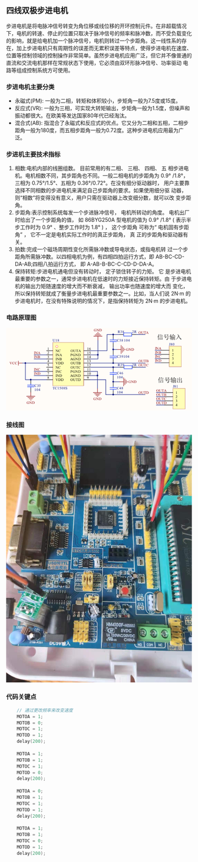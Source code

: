 ## 四线双极步进电机

步进电机是将电脉冲信号转变为角位移或线位移的开环控制元件。在非超载情况下，电机的转速、停止的位置只取决于脉冲信号的频率和脉冲数，而不受负载变化
的影响，就是给电机加一个脉冲信号，电机则转过一个步距角。这一线性系的存在，加上步进电机只有周期性的误差而无累积误差等特点，使得步进电机在速度、
位置等控制领域的控制操作非常简单。虽然步进电机应用广泛，但它并不像普通的直流和交流电机那样在常规状态下使用，它必须由双环形脉冲信号、功率驱动
电路等组成控制系统方可使用。

### 步进电机主要分类
* 永磁式(PM): 一般为二相，转矩和体积较小，步矩角一般为7.5度或15度。
* 反应式(VR): 一般为三相，可实现大转矩输出，步矩角一般为1.5度，但噪声和振动都很大。在欧美等发达国家80年代已经淘汰。
* 混合式(AB): 指混合了永磁式和反应式的优点。它又分为二相和五相，二相步距角一般为180度，而五相步距角一般为0.72度。这种步进电机应用最为广泛。

### 步进机主要技术指标

1. 相数:电机内部的线圈组数。 目前常用的有二相、 三相、 四相、 五 相步进电机。电机相数不同，其步距角也不同。一般二相电机的步距角为 0.9° /1.8°，三相为 0.75°/1.5°、五相为 0.36°/0.72°。在没有细分驱动器时， 用户主要靠选择不同相数的步进电机来满足自己步距角的要求。如果使用细分驱 动器，则“相数”将变得没有意义，用户只需在驱动器上改变细分数，就可以改 变步距角。
2. 步距角:表示控制系统每发一个步进脉冲信号， 电机所转动的角度。 电机出厂时给出了一个步距角的值， 如 86BYG250A 型电机的值为 0.9° /1.8° ( 表示半步工作时为 0.9° 、整步工作时为 1.8° ) ， 这个步距角 可称为“ 电机固有步距角” ， 它不一定是电机实际工作时的真正步距角， 真 正的步距角和驱动器有关。
3. 拍数:完成一个磁场周期性变化所需脉冲数或导电状态，或指电机转 过一个步距角所需脉冲数。以四相电机为例，有四相四拍运行方式，即 AB-BC-CD-DA-AB;四相八拍运行方式， 即 A-AB-B-BC-C-CD-D-DA-A。
4. 保持转矩:步进电机通电但没有转动时， 定子锁住转子的力矩。 它 是步进电机最重要的参数之一，通常步进电机在低速时的力矩接近保持转矩。由 于步进电机的输出力矩随速度的增大而不断衰减， 输出功率也随速度的增大而 变化，所以保持转矩就成了衡量步进电机最重要参数之一。比如，当人们说 2N·m 的步进电机时，在没有特殊说明的情况下，是指保持转矩为 2N·m 的步进电机。

### 电路原理图
![电路图](./images/circuit.png)

### 接线图
![接线图](./images/connect.jpeg)

### 代码关键点
```c
    // 通过更改频率来改变速度
    MOTOA = 1;
    MOTOB = 0;
    MOTOC = 1;
    MOTOD = 1;
    delay(200);

    MOTOA = 1;
    MOTOB = 1;
    MOTOC = 1;
    MOTOD = 0;
    delay(200);

    MOTOA = 0;
    MOTOB = 1;
    MOTOC = 1;
    MOTOD = 1;
    delay(200);

    MOTOA = 1;
    MOTOB = 1;
    MOTOC = 0;
    MOTOD = 1;
    delay(200);
```